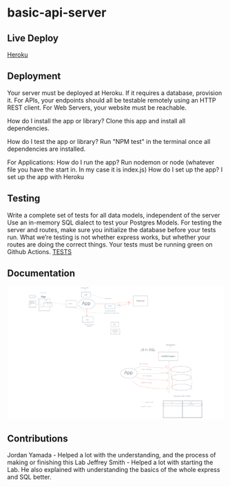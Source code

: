 # basic-api-server

## Live Deploy
[Heroku](https://alfredo-basic-api-server.herokuapp.com/)

## Deployment

Your server must be deployed at Heroku.
If it requires a database, provision it.
For APIs, your endpoints should all be testable remotely using an HTTP REST client.
For Web Servers, your website must be reachable.

How do I install the app or library? Clone this app and install all dependencies.

How do I test the app or library? Run "NPM test" in the terminal once all dependencies are installed.

For Applications: How do I run the app? Run nodemon or node (whatever file you have the start in. In my case it is index.js) How do I set up the app? I set up the app with Heroku

## Testing

Write a complete set of tests for all data models, independent of the server
Use an in-memory SQL dialect to test your Postgres Models.
For testing the server and routes, make sure you initialize the database before your tests run.
What we’re testing is not whether express works, but whether your routes are doing the correct things.
Your tests must be running green on Github Actions.
[TESTS](./__tests__)

## Documentation
![](Images/Lab-03.png)

## Contributions
Jordan Yamada - Helped a lot with the understanding, and the process of making or finishing this Lab
Jeffrey Smith - Helped a lot with starting the Lab. He also explained with understanding the basics of the whole express and SQL better.